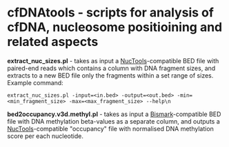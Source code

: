 # cfDNAtools - scripts for analysis of cfDNA, nucleosome positioining and related aspects

**extract_nuc_sizes.pl** - takes as input a [NucTools](https://homeveg.github.io/nuctools/)-compatible BED file with paired-end reads which contains a column with DNA fragment sizes, and extracts to a new BED file only the fragments within a set range of sizes. Example command: 

```extract_nuc_sizes.pl -input=<in.bed> -output=<out.bed> -min=<min_fragment_size> -max=<max_fragment_size> --help\n```

**bed2occupancy.v3d.methyl.pl** - takes as input a [Bismark](https://www.bioinformatics.babraham.ac.uk/projects/bismark/)-compatible BED file with DNA methylation beta-values as a separate column, and outputs a [NucTools](https://homeveg.github.io/nuctools/)-compatible "occupancy" file with normalised DNA methylation score per each nucleotide. 

